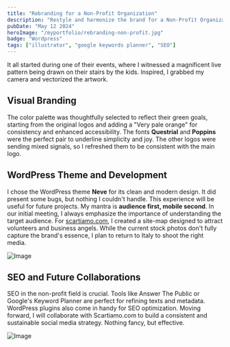 ```yaml
---
title: "Rebranding for a Non-Profit Organization"
description: "Restyle and harmonize the brand for a Non-Profit Organization by building the website on WordPress to ensure independence for updates."
pubDate: "May 12 2024"
heroImage: "/myportfolio/rebranding-non-profit.jpg"
badge: "Wordpress"
tags: ["illustrator", "google keywords planner", "SEO"]
---
```


It all started during one of their events, where I witnessed a magnificent live pattern being drawn on their stairs by the kids. Inspired, I grabbed my camera and vectorized the artwork. 

## Visual Branding

The color palette was thoughtfully selected to reflect their green goals, starting from the original logos and adding a "Very pale orange" for consistency and enhanced accessibility. The fonts **Questrial** and **Poppins** were the perfect pair to underline simplicity and joy. The other logos were sending mixed signals, so I refreshed them to be consistent with the main logo.

## WordPress Theme and Development

I chose the WordPress theme **Neve** for its clean and modern design. It did present some bugs, but nothing I couldn't handle. This experience will be useful for future projects. My mantra is **audience first, mobile second**. In our initial meeting, I always emphasize the importance of understanding the target audience. For [scartiamo.com](https://scartiamo.com/), I created a site-map designed to attract volunteers and business angels. While the current stock photos don't fully capture the brand's essence, I plan to return to Italy to shoot the right media.

![Image](/myportfolio/rebranding-non-profit-mockup.webp)

## SEO and Future Collaborations

SEO in the non-profit field is crucial. Tools like Answer The Public or Google's Keyword Planner are perfect for refining texts and metadata. WordPress plugins also come in handy for SEO optimization. Moving forward, I will collaborate with Scartiamo.com to build a consistent and sustainable social media strategy. Nothing fancy, but effective.

![Image](/myportfolio/scartiamo_performance.webp)
